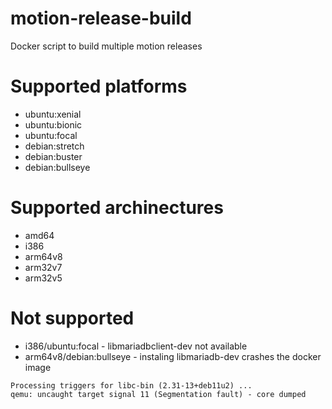 # motion-release-build

Docker script to build multiple motion releases

# Supported platforms

* ubuntu:xenial
* ubuntu:bionic
* ubuntu:focal
* debian:stretch
* debian:buster
* debian:bullseye

# Supported archinectures
 
 * amd64
 * i386
 * arm64v8
 * arm32v7
 * arm32v5
  
 # Not supported
 
 * i386/ubuntu:focal - libmariadbclient-dev not available
 * arm64v8/debian:bullseye - instaling libmariadb-dev crashes the docker image
 ```
 Processing triggers for libc-bin (2.31-13+deb11u2) ...
 qemu: uncaught target signal 11 (Segmentation fault) - core dumped
 ```

